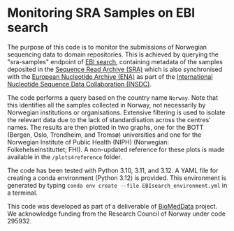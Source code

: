 # Monitoring SRA Samples on EBI search

The purpose of this code is to monitor the submissions of Norwegian sequencing data to domain repositories. This is achieved by querying the "sra-samples" endpoint of [EBI search](https://www.ebi.ac.uk/ebisearch/about), containing metadata of the samples deposited in the [Sequence Read Archive (SRA)](https://www.ncbi.nlm.nih.gov/sra/docs/) which is also synchronised with the [European Nucleotide Archive (ENA)](https://www.ebi.ac.uk/ena/browser/home) as part of the [International Nucleotide Sequence Data Collaboration (INSDC)](https://www.insdc.org/).

The code performs a query based on the country name `Norway`. Note that this identifies all the samples collected in Norway, not necessarily by Norwegian institutions or organisations. Extensive filtering is used to isolate the relevant data due to the lack of standardisation across the centres' names. The results are then plotted in two graphs, one for the BOTT (Bergen, Oslo, Trondheim, and Tromsø) universities and one for the Norwegian Institute of Public Health (NIPH) (Norwegian: Folkehelseinstituttet; FHI). A non-updated reference for these plots is made available in the `/plots4reference` folder.

The code has been tested with Python 3.10, 3.11, and 3.12. A YAML file for creating a conda environment (Python 3.12) 
is provided. This environment is generated by typing `conda env create --file EBIsearch_environment.yml` in a terminal. 

This code was developed as part of a deliverable of [BioMedData](https://prosjektbanken.forskningsradet.no/project/FORISS/295932) project. We acknowledge funding from the Research Council of Norway under code 295932. 
